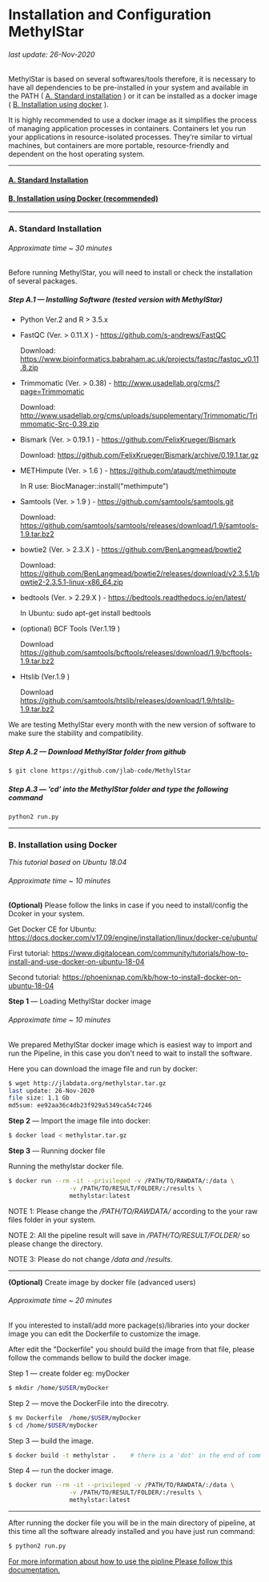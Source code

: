 Installation and Configuration MethylStar
================

###### *last update: 26-Nov-2020*

MethylStar is based on several softwares/tools therefore, it is necessary to have all dependencies to be pre-installed in your system and available in the PATH ( [A. Standard installation](#standard) ) or it can be installed as a docker image ( [B. Installation using docker](#docker) ). 

It is highly recommended to use a docker image as it simplifies the process of managing application processes in containers. Containers let you run your applications in resource-isolated processes. They’re similar to virtual machines, but containers are more portable, resource-friendly and dependent on the host operating system.

------------------------------------------------------------------------

#### [A. Standard Installation](#standard)

#### [B. Installation using Docker (recommended)](#docker)

------------------------------------------------------------------------

### <a name="standard" > A. Standard Installation </a>

###### *Approximate time ~ 30 minutes*

Before running MethylStar, you will need to install or check the installation of several packages.

##### Step A.1 — Installing Software (tested version with MethylStar)

- Python Ver.2 and R > 3.5.x
    
- FastQC (Ver. > 0.11.X  ) - https://github.com/s-andrews/FastQC
	
	Download: https://www.bioinformatics.babraham.ac.uk/projects/fastqc/fastqc_v0.11.8.zip
    
- Trimmomatic (Ver. > 0.38) - http://www.usadellab.org/cms/?page=Trimmomatic
	
	Download: http://www.usadellab.org/cms/uploads/supplementary/Trimmomatic/Trimmomatic-Src-0.39.zip
    
- Bismark (Ver. > 0.19.1 ) - https://github.com/FelixKrueger/Bismark
	
	Download: https://github.com/FelixKrueger/Bismark/archive/0.19.1.tar.gz
    
- METHimpute (Ver. > 1.6 ) - https://github.com/ataudt/methimpute
	
	In R use: BiocManager::install("methimpute")
    
- Samtools (Ver. > 1.9 ) - https://github.com/samtools/samtools.git

	Download: https://github.com/samtools/samtools/releases/download/1.9/samtools-1.9.tar.bz2
    
- bowtie2 (Ver. >  2.3.X ) - https://github.com/BenLangmead/bowtie2
	
	Download: https://github.com/BenLangmead/bowtie2/releases/download/v2.3.5.1/bowtie2-2.3.5.1-linux-x86_64.zip

- bedtools (Ver. >  2.29.X ) - https://bedtools.readthedocs.io/en/latest/
	
	In Ubuntu: sudo apt-get install bedtools
	
- (optional) BCF Tools (Ver.1.19 )

	Download https://github.com/samtools/bcftools/releases/download/1.9/bcftools-1.9.tar.bz2

- Htslib (Ver.1.9 )

	Download https://github.com/samtools/htslib/releases/download/1.9/htslib-1.9.tar.bz2 


We are testing MethylStar every month with the new version of software to make sure the stability and compatibility.

##### Step A.2 — Download MethylStar folder from github

``` bash
$ git clone https://github.com/jlab-code/MethylStar

```
##### Step A.3 — ‘cd’ into the MethylStar folder and type the following command

``` bash
python2 run.py
```
------------------------------------------------------------------------


### <a name="docker" > B. Installation using Docker </a>

*This tutorial based on Ubuntu 18.04*


###### *Approximate time ~ 10 minutes*


**(Optional)** Please follow the links in case if you need to install/config the Dcoker in your system. 


Get Docker CE for Ubuntu: https://docs.docker.com/v17.09/engine/installation/linux/docker-ce/ubuntu/


First tutorial: https://www.digitalocean.com/community/tutorials/how-to-install-and-use-docker-on-ubuntu-18-04


Second tutorial: https://phoenixnap.com/kb/how-to-install-docker-on-ubuntu-18-04


**Step 1** —  Loading MethylStar docker image

###### *Approximate time ~ 10 minutes*

We prepared MethylStar docker image which is easiest way to import and run the Pipeline, in this case you don't need to wait to install the software.

Here you can download the image file and run by docker:

``` bash
$ wget http://jlabdata.org/methylstar.tar.gz
last update: 26-Nov-2020
file size: 1.1 Gb
md5sum: ee92aa36c4db23f929a5349ca54c7246
```
**Step 2** — Import the image file into docker:

``` bash
$ docker load < methylstar.tar.gz
```

**Step 3** — Running docker file

Running the methylstar docker file.

``` bash
$ docker run --rm -it --privileged -v /PATH/TO/RAWDATA/:/data \
                 -v /PATH/TO/RESULT/FOLDER/:/results \
                 methylstar:latest
```

NOTE 1: Please change the */PATH/TO/RAWDATA/* according to the your raw files folder in your system.

NOTE 2: All the pipeline result will save in */PATH/TO/RESULT/FOLDER/* so please change the directory.

NOTE 3: Please do not change */data and /results*.

------------------------------------------------------------------------

 **(Optional)** Create image by docker file (advanced users)

###### *Approximate time ~ 20 minutes*

If you interested to install/add more package(s)/libraries into your docker image you can edit the Dockerfile to customize the image.

After edit the "Dockerfile" you should build the image from that file, please follow the commands bellow to build the docker image.

Step 1 — create folder eg: myDocker

``` bash
$ mkdir /home/$USER/myDocker
```

Step 2 — move the DockerFile into the direcotry.

``` bash
$ mv Dockerfile  /home/$USER/myDocker 
$ cd /home/$USER/myDocker
```

Step 3 — build the image.

``` bash
$ docker build -t methylstar .    # there is a 'dot' in the end of command.
```
Step 4 — run the docker image.
``` bash
$ docker run --rm -it --privileged -v /PATH/TO/RAWDATA/:/data \
                 -v /PATH/TO/RESULT/FOLDER/:/results \
                 methylstar:latest
```

------------------------------------------------------------------------

After running the docker file you will be in the main directory of pipeline, at this time all the software already installed and you have just run command:

``` bash
$ python2 run.py
```

[For more information about how to use the pipline Please follow this documentation.](runPipeline.md)
